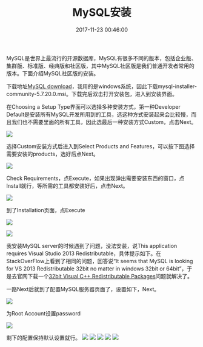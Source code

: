 ﻿---
title: MySQL安装
date: 2017-11-23 00:46:00
tags:
  - SQL
categories:
  - SQL
---
MySQL是世界上最流行的开源数据库，MySQL有很多不同的版本，包括企业版、集群版、标准版、经典版和社区版，其中MySQL社区版是我们普通开发者常用的版本。下面介绍MySQL社区版的安装。<!--more-->

下载地址[MySQL download](https://dev.mysql.com/downloads )，我用的是windows系统，因此下载mysql-installer-community-5.7.20.0.msi。下载完后双击打开安装包，进入到安装界面。

在Choosing a Setup Type界面可以选择多种安装方式，第一种Developer Default是安装所有MySQL开发所用到的工具，选这种方式安装起来会比较慢，而且我们也不需要里面的所有工具，因此选最后一种安装方式Custom，点击Next。

![](MySQL/choosingASetupType.png)

选择Custom安装方式后进入到Select Products and Features，可以按下图选择需要安装的products，选好后点Next。

![](MySQL/selectProductsAndFeatures.png)

Check Requirements，点Execute，如果出现弹出需要安装东西的窗口，点Install就行，等所需的工具都安装好后，点击Next。

![](MySQL/checkRequirements.png)

到了Installation页面，点Execute

![](MySQL/installation.png)

![](MySQL/installationExecute.png)

我安装MySQL server的时候遇到了问题，没法安装，说This application requires Visual Studio 2013 Redistributable，具体提示如下。在StackOverFlow上看到了相同的问题，回答说“It seems that MySQL is looking for VS 2013 Redistributable 32bit no matter in windows 32bit or 64bit”，于是去官网下载一个[32bit Visual C++ Redistributable Packages](https://www.microsoft.com/zh-CN/download/details.aspx?id=40784)问题就解决了。

一路Next后就到了配置MySQL服务器页面了，设置如下，Next。

![](MySQL/typeAndNetworking.png)

为Root Account设置password

![](MySQL/accountsAndRoles.png)

剩下的配置保持默认设置就行。
![](MySQL/windowsService.png)
![](MySQL/pluginsAndExtensions.png)
![](MySQL/advancedOptions.png)
![](MySQL/applyConfiguration.png)
![](MySQL/applyConfigurationFinished.png)

